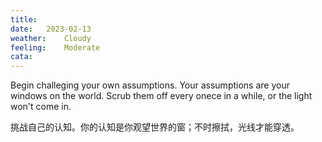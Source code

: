 ```yaml
---
title:	
date:	2023-02-13
weather:	Cloudy
feeling:	Moderate
cata:
---
```


Begin challeging your own assumptions. Your assumptions are your windows on the world. Scrub them off every onece in a while, or the light won't come in.

挑战自己的认知。你的认知是你观望世界的窗；不时擦拭，光线才能穿透。
